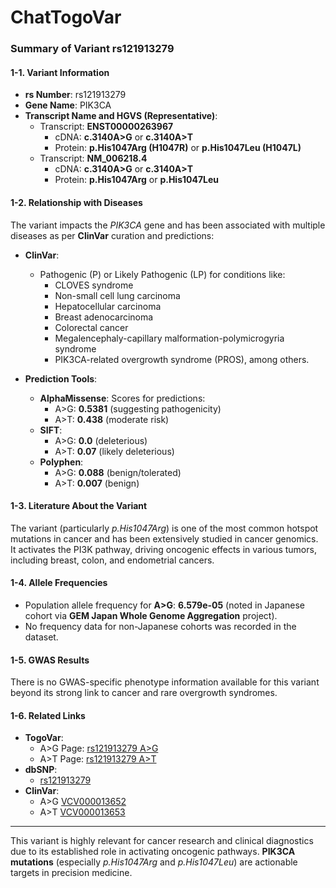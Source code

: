 # ChatTogoVar

### Summary of Variant rs121913279

#### **1-1. Variant Information**
- **rs Number**: rs121913279  
- **Gene Name**: PIK3CA  
- **Transcript Name and HGVS (Representative)**:
  - Transcript: **ENST00000263967**
    - cDNA: **c.3140A>G** or **c.3140A>T**
    - Protein: **p.His1047Arg (H1047R)** or **p.His1047Leu (H1047L)**  
  - Transcript: **NM_006218.4**
    - cDNA: **c.3140A>G** or **c.3140A>T**
    - Protein: **p.His1047Arg** or **p.His1047Leu**

#### **1-2. Relationship with Diseases**
The variant impacts the *PIK3CA* gene and has been associated with multiple diseases as per **ClinVar** curation and predictions:
- **ClinVar**:
  - Pathogenic (P) or Likely Pathogenic (LP) for conditions like:
    - CLOVES syndrome
    - Non-small cell lung carcinoma
    - Hepatocellular carcinoma
    - Breast adenocarcinoma
    - Colorectal cancer
    - Megalencephaly-capillary malformation-polymicrogyria syndrome
    - PIK3CA-related overgrowth syndrome (PROS), among others.
    
- **Prediction Tools**:
  - **AlphaMissense**: Scores for predictions:
    - A>G: **0.5381** (suggesting pathogenicity)
    - A>T: **0.438** (moderate risk)
  - **SIFT**:
    - A>G: **0.0** (deleterious)
    - A>T: **0.07** (likely deleterious)
  - **Polyphen**:
    - A>G: **0.088** (benign/tolerated)
    - A>T: **0.007** (benign)

#### **1-3. Literature About the Variant**
The variant (particularly *p.His1047Arg*) is one of the most common hotspot mutations in cancer and has been extensively studied in cancer genomics. It activates the PI3K pathway, driving oncogenic effects in various tumors, including breast, colon, and endometrial cancers.

#### **1-4. Allele Frequencies**
- Population allele frequency for **A>G**: **6.579e-05** (noted in Japanese cohort via **GEM Japan Whole Genome Aggregation** project).
- No frequency data for non-Japanese cohorts was recorded in the dataset.

#### **1-5. GWAS Results**
There is no GWAS-specific phenotype information available for this variant beyond its strong link to cancer and rare overgrowth syndromes.

#### **1-6. Related Links**
- **TogoVar**:
  - A>G Page: [rs121913279 A>G](https://togovar.biosciencedbc.jp/variant/tgv15260121)
  - A>T Page: [rs121913279 A>T](https://togovar.biosciencedbc.jp/variant/tgv417508064)
- **dbSNP**:
  - [rs121913279](https://identifiers.org/dbsnp/rs121913279)
- **ClinVar**:
  - A>G [VCV000013652](https://www.ncbi.nlm.nih.gov/clinvar/variation/13652)
  - A>T [VCV000013653](https://www.ncbi.nlm.nih.gov/clinvar/variation/13653)

---

This variant is highly relevant for cancer research and clinical diagnostics due to its established role in activating oncogenic pathways. **PIK3CA mutations** (especially *p.His1047Arg* and *p.His1047Leu*) are actionable targets in precision medicine.